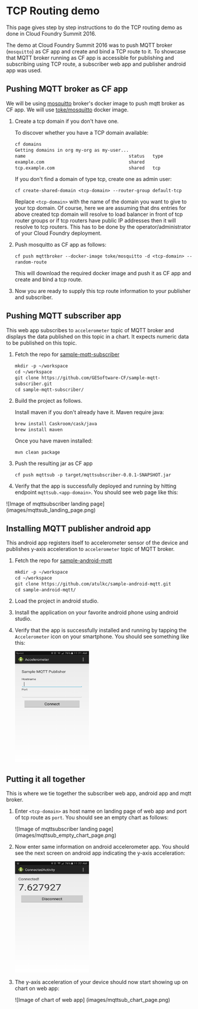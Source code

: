 # TCP Routing demo
This page gives step by step instructions to do the TCP routing demo as done in Cloud Foundry Summit 2016.

The demo at Cloud Foundry Summit 2016 was to push MQTT broker (`mosquitto`) as CF app and create and bind a TCP route to it. To showcase that MQTT broker running as CF app is accessible for publishing and subscribing using TCP route, a subscriber web app and publisher android app was used.

## Pushing MQTT broker as CF app
We will be using [mosquitto](http://mosquitto.org/) broker's docker image to push mqtt broker as CF app. We will use [toke/mosquitto](https://github.com/toke/docker-mosquitto) docker image.

1. Create a tcp domain if you don't have one.

    To discover whether you have a TCP domain available:
    ```
    cf domains
    Getting domains in org my-org as my-user...
    name                                       status   type
    example.com                                shared
    tcp.example.com                            shared   tcp
    ```
    
    If you don't find a domain of type tcp, create one as admin user:
    ```
    cf create-shared-domain <tcp-domain> --router-group default-tcp
    ```
   Replace `<tcp-domain>` with the name of the domain you want to give to your tcp domain. Of course, here we are assuming that dns entries for above created tcp domain will resolve to load balancer in front of tcp router groups or if tcp routers have public IP addresses then it will resolve to tcp routers. This has to be done by the operator/administrator of your Cloud Foundry deployment.

1. Push mosquitto as CF app as follows:
    ```
    cf push mqttbroker --docker-image toke/mosquitto -d <tcp-domain> --random-route
    ```
    This will download the required docker image and push it as CF app and create and bind a tcp route.

1. Now you are ready to supply this tcp route information to your publisher and subscriber.

## Pushing MQTT subscriber app
This web app subscribes to `accelerometer` topic of MQTT broker and displays the data published on this topic in a chart. It expects numeric data to be published on this topic.

1. Fetch the repo for [sample-mqtt-subscriber](https://github.com/GESoftware-CF/sample-mqtt-subscriber)
    ```
    mkdir -p ~/workspace
    cd ~/workspace
    git clone https://github.com/GESoftware-CF/sample-mqtt-subscriber.git
    cd sample-mqtt-subscriber/
    ```

1. Build the project as follows.
    
    Install maven if you don't already have it. Maven require java:

    ```
    brew install Caskroom/cask/java
    brew install maven
    ```
    
    Once you have maven installed:
    ```
    mvn clean package
    ```
    
    

1. Push the resulting jar as CF app
    ```
    cf push mqttsub -p target/mqttsubscriber-0.0.1-SNAPSHOT.jar
    ```

1. Verify that the app is successfully deployed and running by hitting endpoint `mqttsub.<app-domain>`. You should see web page like this:

![Image of mqttsubscriber landing page]
(images/mqttsub_landing_page.png)

## Installing MQTT publisher android app
This android app registers itself to accelerometer sensor of the device and publishes y-axis acceleration to `accelerometer` topic of MQTT broker. 

1. Fetch the repo for [sample-android-mqtt](https://github.com/atulkc/sample-android-mqtt)
    ```
    mkdir -p ~/workspace
    cd ~/workspace
    git clone https://github.com/atulkc/sample-android-mqtt.git
    cd sample-android-mqtt/
    ```

1. Load the project in android studio.

1. Install the application on your favorite android phone using android studio.

1. Verify that the app is successfully installed and running by tapping the `Accelerometer` icon on your smartphone. You should see something like this:

    <img src="images/android_landing_page.png" alt="Image of android app landing page" width="200px" height="300px"/>


## Putting it all together
This is where we tie together the subscriber web app, android app and mqtt broker.

1. Enter `<tcp-domain>` as host name on landing page of web app and port of tcp route as `port`. You should see an empty chart as follows:

    ![Image of mqttsubscriber landing page]
    (images/mqttsub_empty_chart_page.png)

1. Now enter same information on android accelerometer app. You should see the next screen on android app indicating the y-axis acceleration:

    <img src="images/android_connected_page.png" alt="Image of android app connected page" width="200px" height="300px"/>

1. The y-axis acceleration of your device should now start showing up on chart on web app:

	![Image of chart of web app]
	(images/mqttsub_chart_page.png)

